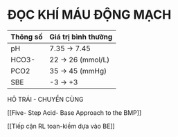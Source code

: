# ĐỌC KHÍ MÁU ĐỘNG MẠCH


| Thông số | Giá trị bình thường |
| -------- | ------------------- |
| pH       | 7.35 -> 7.45        |
| HCO3-    | 22 -> 26 (mmol/L)   |
| PCO2     | 35 -> 45 (mmHg)     |
| SBE      | -3 -> +3            |

HÔ TRÁI - CHUYỂN CÙNG

[[Five- Step Acid- Base Approach to the BMP]]

[[Tiếp cận RL toan-kiềm dựa vào BE]]